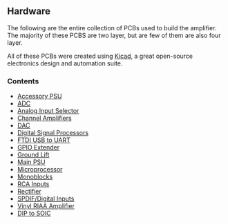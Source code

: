 ## Hardware

The following are the entire collection of PCBs used to build the amplifier. The majority of these PCBS are two layer, but are few of them are also four layer. 

All of these PCBs were created using [Kicad](https://www.kicad.org/), a great open-source electronics design and automation suite.

### Contents

- [Accessory PSU](dual-psu.md)
- [ADC](adc.md)
- [Analog Input Selector](input-sel.md)
- [Channel Amplifiers](lm3886.md)
- [DAC](dac.md)
- [Digital Signal Processors](dsp.md)
- [FTDI USB to UART](ftdi.md)
- [GPIO Extender](extend.md)
- [Ground Lift](lift.md)
- [Main PSU](psu.md)
- [Microprocessor](uproc.md)
- [Monoblocks](mono.md)
- [RCA Inputs](inputs.md)
- [Rectifier](rectify.md)
- [SPDIF/Digital Inputs](spdif.md)
- [Vinyl RIAA Amplifier](vinyl.md)
- [DIP to SOIC](soic.md)